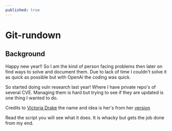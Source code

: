 ```yaml
---
published: true
---
```


# Git-rundown

## Background

Happy new year!! So I am the kind of person facing problems then later on find ways to solve and document them. Due to lack of time I couldn't solve it as quick as possible but with OpenAi the coding was quick.

So started doing vuln research last year! Where I have private repo's of several CVE. Managing them is hard but trying to see if they are updated is one thing I wanted to do.

Credits to [Victoria Drake](https://victoria.dev/) the name and idea is her's from her [version](https://github.com/victoriadrake/git-rundown)

Read the script you will see what it does. It is whacky but gets the job done from my end.

